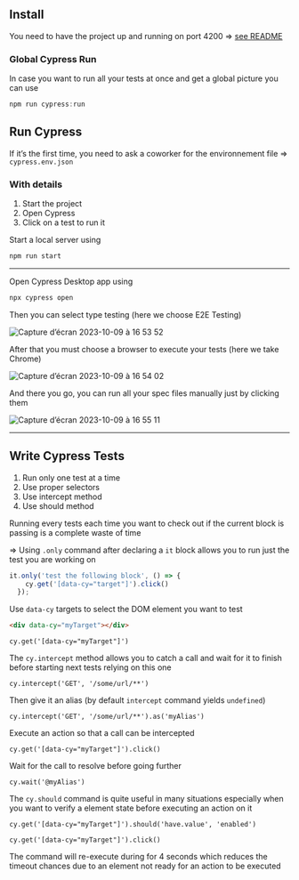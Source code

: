 ## Install

You need to have the project up and running on port 4200 => [see README](https://github.com/usealto/assessment-front/blob/main/README.md#required)


### Global Cypress Run

In case you want to run all your tests at once and get a global picture you can use

```jsx
npm run cypress:run
```

## Run Cypress

If it’s the first time, you need to ask a coworker for the environnement file ⇒ `cypress.env.json` 

### With details

1. Start the project
2. Open Cypress
3. Click on a test to run it

Start a local server using 

```jsx
npm run start
```

---

Open Cypress Desktop app using 

```jsx
npx cypress open
```

Then you can select type testing (here we choose E2E Testing)

![Capture d’écran 2023-10-09 à 16 53 52](https://github.com/usealto/assessment-front/assets/107506961/d1cef231-ad17-4406-8362-e52181dd6128)

After that you must choose a browser to execute your tests (here we take Chrome)

![Capture d’écran 2023-10-09 à 16 54 02](https://github.com/usealto/assessment-front/assets/107506961/4440f098-d5f8-450c-8be0-13bcad899c4b)

And there you go, you can run all your spec files manually just by clicking them

![Capture d’écran 2023-10-09 à 16 55 11](https://github.com/usealto/assessment-front/assets/107506961/6d3d38f0-6c12-436a-a4a8-5a0b8fc6c415)

---

## Write Cypress Tests

1. Run only one test at a time
2. Use proper selectors
3. Use intercept method
4. Use should method

Running every tests each time you want to check out if the current block is passing is a complete waste of time

⇒ Using `.only` command after declaring a `it` block allows you to run just the test you are working on

```jsx
it.only('test the following block', () => {
    cy.get('[data-cy="target"]').click()
  });
```

Use `data-cy` targets to select the DOM element you want to test

```html
<div data-cy="myTarget"></div>
```

```tsx
cy.get('[data-cy="myTarget"]')
```

The `cy.intercept` method allows you to catch a call and wait for it to finish before starting next tests relying on this one

```tsx
cy.intercept('GET', '/some/url/**')
```

Then give it an alias (by default `intercept` command yields  `undefined`)

```tsx
cy.intercept('GET', '/some/url/**').as('myAlias')
```

Execute an action so that a call can be intercepted

```tsx
cy.get('[data-cy="myTarget"]').click()
```

Wait for the call to resolve before going further

```tsx
cy.wait('@myAlias')
```

The `cy.should` command is quite useful in many situations especially when you want to verify a element state before executing an action on it

```tsx
cy.get('[data-cy="myTarget"]').should('have.value', 'enabled')
```

```tsx
cy.get('[data-cy="myTarget"]').click()
```

The command will re-execute during for 4 seconds which reduces the timeout chances due to an element not ready for an action to be executed
